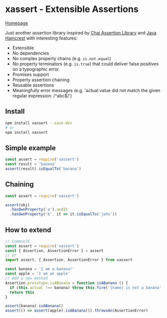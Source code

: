 # xassert - Extensible Assertions

[Homepage](https://victorherraiz.github.io/xassert/)

Just another assertion library inspired by [Chai Assertion Library](http://www.chaijs.com/) and
[Java Hamcrest](http://hamcrest.org/) with interesting features:

* Extensible
* No dependencies
* No complex property chains (e.g. `is.not.equal`)
* No property terminators (e.g. `is.true`) that could deliver false positives on a typographic error.
* Promises support
* Property assertion chaining
* Reusable assertions
* Meaningfully error messages (e.g. 'actual value did not match the given regular expression: /^abc$/')

## Install

```sh
npm install xassert --save-dev
# or
npm install xassert
```

## Simple example

```js
const assert = require('xassert')
const result = 'banana'
assert(result).isEqualTo('banana')
```

## Chaining

```js
const assert = require('xassert')

assert(obj)
  .hasOwnProperty('a').andIt
  .hasOwnProperty('b', it => it.isEqualTo('john'))
```

## How to extend

```js
// CommonJS
const assert = require('xassert')
const { Assertion, AssertionError } = assert
// Or
import assert, { Assertion, AssertionError } from xassert

const banana = 'I am a banana!'
const apple = 'I am an apple'
// Add a new method
Assertion.prototype.isABanana = function isABanana () {
  if (this.actual !== banana) throw this.fire('{name} is not a banana', banana)
  return this
}

assert(banana).isABanana()
assert(() => assert(apple).isABanana()).throwsAn(AssertionError)
```
